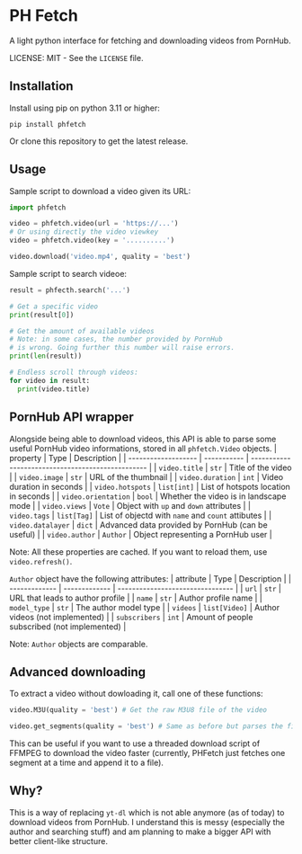 # PH Fetch

A light python interface for fetching and downloading videos from PornHub.

LICENSE: MIT - See the `LICENSE` file.

## Installation
Install using pip on python 3.11 or higher:
```
pip install phfetch
```
Or clone this repository to get the latest release.

## Usage
Sample script to download a video given its URL:
```py
import phfetch

video = phfetch.video(url = 'https://...')
# Or using directly the video viewkey
video = phfetch.video(key = '..........')

video.download('video.mp4', quality = 'best')
```

Sample script to search videoe:
```py
result = phfecth.search('...')

# Get a specific video
print(result[0])

# Get the amount of available videos
# Note: in some cases, the number provided by PornHub
# is wrong. Going further this number will raise errors.
print(len(result))

# Endless scroll through videos:
for video in result:
  print(video.title)
```

## PornHub API wrapper
Alongside being able to download videos, this API is able to parse some useful PornHub video informations, stored in all `phfetch.Video` objects.
| property            | Type        | Description                                       |
| ------------------- | ----------- | ------------------------------------------------- |
| `video.title`       | `str`       | Title of the video                                |
| `video.image`       | `str`       | URL of the thumbnail                              |
| `video.duration`    | `int`       | Video duration in seconds                         |
| `video.hotspots`    | `list[int]` | List of hotspots location in seconds              |
| `video.orientation` | `bool`      | Whether the video is in landscape mode            |
| `video.views`       | `Vote`      | Object with `up` and `down` attributes            |
| `video.tags`        | `list[Tag]` | List of objectd with `name` and `count` attibutes |
| `video.datalayer`   | `dict`      | Advanced data provided by PornHub (can be useful) |
| `video.author`      | `Author`    | Object representing a PornHub user                |

Note: All these properties are cached. If you want to reload them, use `video.refresh()`.

`Author` object have the following attributes:
| attribute     | Type          | Description                      |
| ------------- | ------------- | -------------------------------- |
| `url`         | `str`         | URL that leads to author profile |
| `name`        | `str`         | Author profile name              |
| `model_type`  | `str`         | The author model type            |
| `videos`      | `list[Video]` | Author videos (not implemented)  |
| `subscribers` | `int`         | Amount of people subscribed (not implemented) |

Note: `Author` objects are comparable.

## Advanced downloading
To extract a video without dowloading it, call one of these functions:
```py
video.M3U(quality = 'best') # Get the raw M3U8 file of the video
```
```py
video.get_segments(quality = 'best') # Same as before but parses the file to get only URLs
```

This can be useful if you want to use a threaded download script of FFMPEG to download the video faster (currently, PHFetch just fetches one segment at a time and append it to a file).

## Why?
This is a way of replacing `yt-dl` which is not able anymore (as of today) to download videos from PornHub. I understand this is messy (especially the author and searching stuff) and am planning to make a bigger API with better client-like structure.
